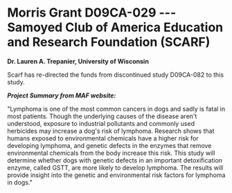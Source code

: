 
Morris Grant D09CA-029 ---  Samoyed Club of America Education and Research Foundation (SCARF)
============================================================================================

**Dr. Lauren A. Trepanier, University of Wisconsin**

Scarf has re-directed the funds from discontinued study D09CA-082 to
this study.

***Project Summary from MAF website:***

"Lymphoma is one of the most common cancers in dogs and sadly is fatal
in most patients. Though the underlying causes of the disease aren't
understood, exposure to industrial pollutants and commonly used
herbicides may increase a dog's risk of lymphoma. Research shows that
humans exposed to environmental chemicals have a higher risk for
developing lymphoma, and genetic defects in the enzymes that remove
environmental chemicals from the body increase this risk. This study
will determine whether dogs with genetic defects in an important
detoxification enzyme, called GSTT, are more likely to develop lymphoma.
The results will provide insight into the genetic and environmental risk
factors for lymphoma in dogs."
